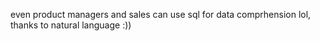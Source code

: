 even product managers and sales can use sql for data comprhension lol, thanks to natural language :))
